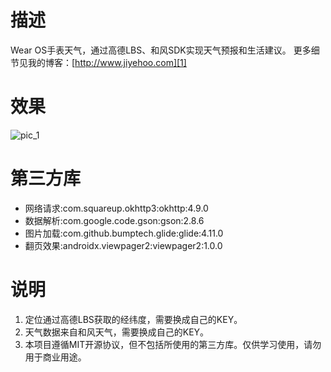 # 描述
Wear OS手表天气，通过高德LBS、和风SDK实现天气预报和生活建议。
更多细节见我的博客：[http://www.jiyehoo.com][1]

# 效果
![pic_1][2]

# 第三方库

 - 网络请求:com.squareup.okhttp3:okhttp:4.9.0
 - 数据解析:com.google.code.gson:gson:2.8.6
 - 图片加载:com.github.bumptech.glide:glide:4.11.0
 - 翻页效果:androidx.viewpager2:viewpager2:1.0.0

# 说明

 1. 定位通过高德LBS获取的经纬度，需要换成自己的KEY。
 2. 天气数据来自和风天气，需要换成自己的KEY。
 3. 本项目遵循MIT开源协议，但不包括所使用的第三方库。仅供学习使用，请勿用于商业用途。

  [1]: http://www.jiyehoo.com
  [2]: http://blog.jiyehoo.com:81/usr/uploads/2020/12/2426015752.gif
